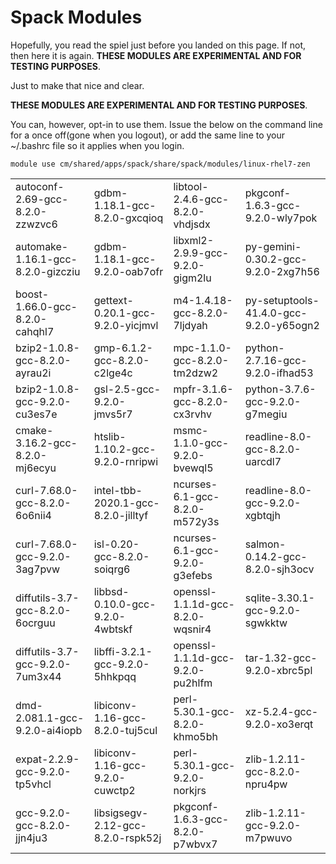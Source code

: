 # Spack Modules 

Hopefully, you read the spiel just before you landed on this page. If not, then here it is again.
**THESE MODULES ARE EXPERIMENTAL AND FOR TESTING PURPOSES**.

Just to make that nice and clear.

**THESE MODULES ARE EXPERIMENTAL AND FOR TESTING PURPOSES**.

You can, however, opt-in to use them. Issue the below on the command line for a once off(gone when you logout), or add the same line to your ~/.bashrc file so it applies when you login.

`module use cm/shared/apps/spack/share/spack/modules/linux-rhel7-zen`

|                                       |                                   |                                   |                                        |
|--------------------------------------|------------------------------------|----------------------------------|-----------------------------------------|
|   autoconf-2.69-gcc-8.2.0-zzwzvc6      |gdbm-1.18.1-gcc-8.2.0-gxcqioq        | libtool-2.4.6-gcc-8.2.0-vhdjsdx    | pkgconf-1.6.3-gcc-9.2.0-wly7pok|
|   automake-1.16.1-gcc-8.2.0-gizcziu    |gdbm-1.18.1-gcc-9.2.0-oab7ofr        | libxml2-2.9.9-gcc-9.2.0-gigm2lu    | py-gemini-0.30.2-gcc-9.2.0-2xg7h56|
|   boost-1.66.0-gcc-8.2.0-cahqhl7       |gettext-0.20.1-gcc-9.2.0-yicjmvl     | m4-1.4.18-gcc-8.2.0-7ljdyah        | py-setuptools-41.4.0-gcc-9.2.0-y65ogn2|
|   bzip2-1.0.8-gcc-8.2.0-ayrau2i        |gmp-6.1.2-gcc-8.2.0-c2lge4c          | mpc-1.1.0-gcc-8.2.0-tm2dzw2        | python-2.7.16-gcc-9.2.0-ifhad53|
|   bzip2-1.0.8-gcc-9.2.0-cu3es7e        |gsl-2.5-gcc-9.2.0-jmvs5r7            | mpfr-3.1.6-gcc-8.2.0-cx3rvhv       | python-3.7.6-gcc-9.2.0-g7megiu|
|   cmake-3.16.2-gcc-8.2.0-mj6ecyu       |htslib-1.10.2-gcc-9.2.0-rnripwi      | msmc-1.1.0-gcc-9.2.0-bvewql5       | readline-8.0-gcc-8.2.0-uarcdl7|
|   curl-7.68.0-gcc-8.2.0-6o6nii4        |intel-tbb-2020.1-gcc-8.2.0-jilltyf   | ncurses-6.1-gcc-8.2.0-m572y3s      | readline-8.0-gcc-9.2.0-xgbtqjh|
|   curl-7.68.0-gcc-9.2.0-3ag7pvw        |isl-0.20-gcc-8.2.0-soiqrg6           | ncurses-6.1-gcc-9.2.0-g3efebs      | salmon-0.14.2-gcc-8.2.0-sjh3ocv|
|   diffutils-3.7-gcc-8.2.0-6ocrguu      |libbsd-0.10.0-gcc-9.2.0-4wbtskf      | openssl-1.1.1d-gcc-8.2.0-wqsnir4   | sqlite-3.30.1-gcc-9.2.0-sgwkktw|
|   diffutils-3.7-gcc-9.2.0-7um3x44      |libffi-3.2.1-gcc-9.2.0-5hhkpqq       | openssl-1.1.1d-gcc-9.2.0-pu2hlfm   | tar-1.32-gcc-9.2.0-xbrc5pl|
|   dmd-2.081.1-gcc-9.2.0-ai4iopb        |libiconv-1.16-gcc-8.2.0-tuj5cul      | perl-5.30.1-gcc-8.2.0-khmo5bh      | xz-5.2.4-gcc-9.2.0-xo3erqt|
|   expat-2.2.9-gcc-9.2.0-tp5vhcl        |libiconv-1.16-gcc-9.2.0-cuwctp2      | perl-5.30.1-gcc-9.2.0-norkjrs      | zlib-1.2.11-gcc-8.2.0-npru4pw|
|   gcc-9.2.0-gcc-8.2.0-jjn4ju3          |libsigsegv-2.12-gcc-8.2.0-rspk52j    | pkgconf-1.6.3-gcc-8.2.0-p7wbvx7    | zlib-1.2.11-gcc-9.2.0-m7pwuvo|